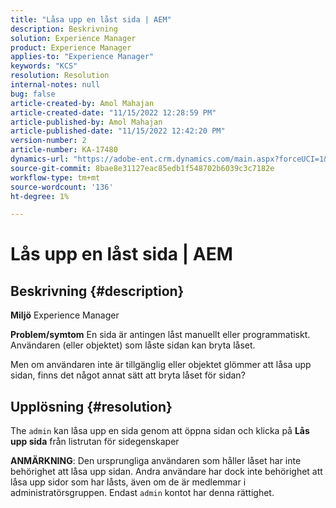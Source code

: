 ```yaml
---
title: "Låsa upp en låst sida | AEM"
description: Beskrivning
solution: Experience Manager
product: Experience Manager
applies-to: "Experience Manager"
keywords: "KCS"
resolution: Resolution
internal-notes: null
bug: false
article-created-by: Amol Mahajan
article-created-date: "11/15/2022 12:28:59 PM"
article-published-by: Amol Mahajan
article-published-date: "11/15/2022 12:42:20 PM"
version-number: 2
article-number: KA-17480
dynamics-url: "https://adobe-ent.crm.dynamics.com/main.aspx?forceUCI=1&pagetype=entityrecord&etn=knowledgearticle&id=0b30dc0f-e164-ed11-9561-6045bd006a22"
source-git-commit: 8bae8e31127eac85edb1f548702b6039c3c7182e
workflow-type: tm+mt
source-wordcount: '136'
ht-degree: 1%

---
```


# Lås upp en låst sida | AEM

## Beskrivning {#description}

<b>Miljö</b>
Experience Manager


<b>Problem/symtom</b>
En sida är antingen låst manuellt eller programmatiskt. Användaren (eller objektet) som låste sidan kan bryta låset.

Men om användaren inte är tillgänglig eller objektet glömmer att låsa upp sidan, finns det något annat sätt att bryta låset för sidan?


## Upplösning {#resolution}


The `admin` kan låsa upp en sida genom att öppna sidan och klicka på <b>Lås upp sida</b> från listrutan för sidegenskaper

<b>ANMÄRKNING</b>: Den ursprungliga användaren som håller låset har inte behörighet att låsa upp sidan. Andra användare har dock inte behörighet att låsa upp sidor som har låsts, även om de är medlemmar i administratörsgruppen. Endast `admin` kontot har denna rättighet.
